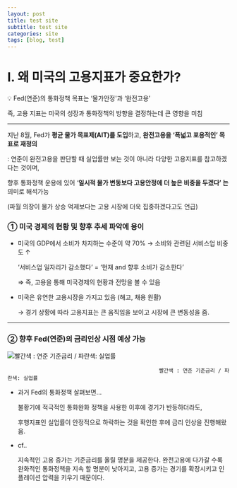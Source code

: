 ```yaml
---
layout: post
title: test site
subtitle: test site
categories: site
tags: [blog, test]
---
```


# I. 왜 미국의 고용지표가 중요한가?

<aside>
💡 Fed(연준)의 통화정책 목표는 ‘물가안정'과 ‘완전고용’

즉, 고용 지표는 미국의 성장과 통화정책의 방향을 결정하는데 큰 영향을 미침

---

지난 8월, Fed가 **평균 물가 목표제(AIT)를 도입**하고, **완전고용을 ‘폭넓고 포용적인’ 목표로 재정의**

: 연준이 완전고용을 판단할 때 실업률만 보는 것이 아니라 다양한 고용지표를 참고하겠다는 것이며, 

향후 통화정책 운용에 있어 ‘**일시적 물가 변동보다 고용안정에 더 높은 비중을 두겠다’ 는** 의미로 해석가능

(파월 의장이 물가 상승 억제보다는 고용 시장에 더욱 집중하겠다고도 언급)

</aside>

### ➀ **미국 경제의 현황 및 향후 추세 파악에 용이**

- 미국의 GDP에서 소비가 차지하는 수준이 약 70% → 소비와 관련된 서비스업 비중도 ↑
    
    ‘서비스업 일자리가 감소했다’ = ‘현재 and 향후 소비가 감소한다’
    
    ⇒ 즉, 고용을 통해 미국경제의 현황과 전망을 볼 수 있음
    
- 미국은 유연한 고용시장을 가지고 있음 (해고, 채용 원활)
    
    →  경기 상황에 따라 고용지표는 큰 움직임을 보이고 시장에 큰 변동성을 줌. 
    

---

### ➁ **향후 Fed(연준)의 금리인상 시점 예상 가능**

![                                                    빨간색 : 연준 기준금리 / 파란색: 실업률](https://img.etoday.co.kr/pto_db/2018/10/600/20181007174432_1256201_1000_330.jpg)

                                                    빨간색 : 연준 기준금리 / 파란색: 실업률

- 과거 Fed의 통화정책 살펴보면…
    
    불황기에 적극적인 통화완화 정책을 사용한 이후에 경기가 반등하더라도, 
    
    후행지표인 실업률이 안정적으로 하락하는 것을 확인한 후에 금리 인상을 진행해왔음. 
    
- cf..
    
    지속적인 고용 증가는 기준금리를 올릴 명분을 제공한다. 완전고용에 다가갈 수록 완화적인 통화정책을 지속 할 명분이 낮아지고, 고용 증가는 경기를 확장시키고 인플레이션 압력을 키우기 때문이다.